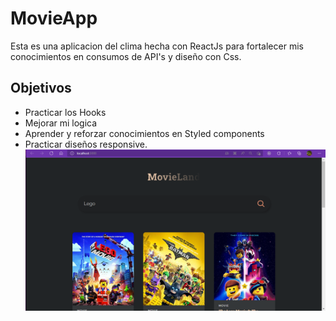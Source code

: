 
# MovieApp

Esta es una aplicacion del clima hecha con ReactJs para fortalecer mis conocimientos en consumos de API's y diseño con Css.


Objetivos
- 
- Practicar los Hooks
- Mejorar mi logica
- Aprender y reforzar conocimientos en Styled components
- Practicar diseños responsive.
![App Movies](https://github.com/Jhossuan/MoviesApp/blob/main/MoviesApp.PNG)
